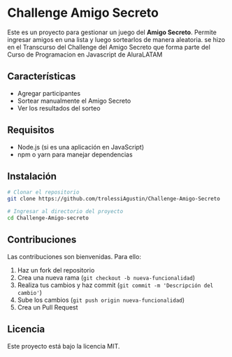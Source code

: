 
# Challenge Amigo Secreto

Este es un proyecto para gestionar un juego del **Amigo Secreto**. Permite ingresar amigos en una lista y luego sortearlos de manera aleatoria. se hizo en el Transcurso del Challenge del Amigo Secreto que forma parte del Curso de Programacion en Javascript de AluraLATAM

## Características

- Agregar participantes
- Sortear manualmente el Amigo Secreto
- Ver los resultados del sorteo

## Requisitos

- Node.js (si es una aplicación en JavaScript)
- npm o yarn para manejar dependencias

## Instalación

```sh
# Clonar el repositorio
git clone https://github.com/trolessiAgustin/Challenge-Amigo-Secreto

# Ingresar al directorio del proyecto
cd Challenge-Amigo-secreto

```

## Contribuciones

Las contribuciones son bienvenidas. Para ello:

1. Haz un fork del repositorio
2. Crea una nueva rama (`git checkout -b nueva-funcionalidad`)
3. Realiza tus cambios y haz commit (`git commit -m 'Descripción del cambio'`)
4. Sube los cambios (`git push origin nueva-funcionalidad`)
5. Crea un Pull Request

## Licencia

Este proyecto está bajo la licencia MIT.
